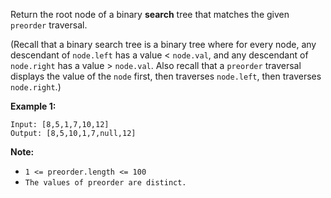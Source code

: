 Return the root node of a binary **search** tree that matches the given `preorder` traversal.

(Recall that a binary search tree is a binary tree where for every node, any descendant of `node.left` has a value < `node.val`, and any descendant of `node.right` has a value > `node.val`.  Also recall that a `preorder` traversal displays the value of the `node` first, then traverses `node.left`, then traverses `node.right`.)

**Example 1:**

```
Input: [8,5,1,7,10,12]
Output: [8,5,10,1,7,null,12]
```
 
**Note:** 

- `1 <= preorder.length <= 100`
- `The values of preorder are distinct.`
